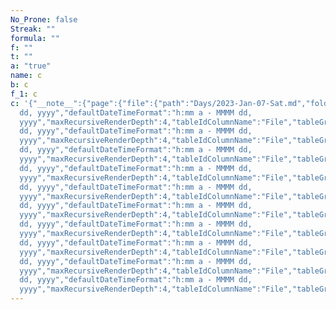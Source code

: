 ```yaml
---
No_Prone: false
Streak: ""
formula: ""
f: ""
t: ""
a: "true"
name: c
b: c
f_1: c
c: '{"__note__":{"page":{"file":{"path":"Days/2023-Jan-07-Sat.md","folder":"Days","name":"2023-Jan-07-Sat","link":{"path":"Days/2023-Jan-07-Sat.md","embed":false,"type":"file"},"outlinks":{"values":[],"settings":{"renderNullAs":"\\-","taskCompletionTracking":false,"taskCompletionUseEmojiShorthand":false,"taskCompletionText":"completion","taskCompletionDateFormat":"yyyy-MM-dd","recursiveSubTaskCompletion":false,"warnOnEmptyResult":true,"refreshEnabled":true,"refreshInterval":2500,"defaultDateFormat":"MMMM
  dd, yyyy","defaultDateTimeFormat":"h:mm a - MMMM dd,
  yyyy","maxRecursiveRenderDepth":4,"tableIdColumnName":"File","tableGroupColumnName":"Group","showResultCount":true,"allowHtml":true,"inlineQueryPrefix":"=","inlineJsQueryPrefix":"$=","inlineQueriesInCodeblocks":true,"enableInlineDataview":true,"enableDataviewJs":true,"enableInlineDataviewJs":true,"prettyRenderInlineFields":true,"dataviewJsKeyword":"dataviewjs"},"length":0},"inlinks":{"values":[],"settings":{"renderNullAs":"\\-","taskCompletionTracking":false,"taskCompletionUseEmojiShorthand":false,"taskCompletionText":"completion","taskCompletionDateFormat":"yyyy-MM-dd","recursiveSubTaskCompletion":false,"warnOnEmptyResult":true,"refreshEnabled":true,"refreshInterval":2500,"defaultDateFormat":"MMMM
  dd, yyyy","defaultDateTimeFormat":"h:mm a - MMMM dd,
  yyyy","maxRecursiveRenderDepth":4,"tableIdColumnName":"File","tableGroupColumnName":"Group","showResultCount":true,"allowHtml":true,"inlineQueryPrefix":"=","inlineJsQueryPrefix":"$=","inlineQueriesInCodeblocks":true,"enableInlineDataview":true,"enableDataviewJs":true,"enableInlineDataviewJs":true,"prettyRenderInlineFields":true,"dataviewJsKeyword":"dataviewjs"},"length":0},"etags":{"values":[],"settings":{"renderNullAs":"\\-","taskCompletionTracking":false,"taskCompletionUseEmojiShorthand":false,"taskCompletionText":"completion","taskCompletionDateFormat":"yyyy-MM-dd","recursiveSubTaskCompletion":false,"warnOnEmptyResult":true,"refreshEnabled":true,"refreshInterval":2500,"defaultDateFormat":"MMMM
  dd, yyyy","defaultDateTimeFormat":"h:mm a - MMMM dd,
  yyyy","maxRecursiveRenderDepth":4,"tableIdColumnName":"File","tableGroupColumnName":"Group","showResultCount":true,"allowHtml":true,"inlineQueryPrefix":"=","inlineJsQueryPrefix":"$=","inlineQueriesInCodeblocks":true,"enableInlineDataview":true,"enableDataviewJs":true,"enableInlineDataviewJs":true,"prettyRenderInlineFields":true,"dataviewJsKeyword":"dataviewjs"},"length":0},"tags":{"values":[],"settings":{"renderNullAs":"\\-","taskCompletionTracking":false,"taskCompletionUseEmojiShorthand":false,"taskCompletionText":"completion","taskCompletionDateFormat":"yyyy-MM-dd","recursiveSubTaskCompletion":false,"warnOnEmptyResult":true,"refreshEnabled":true,"refreshInterval":2500,"defaultDateFormat":"MMMM
  dd, yyyy","defaultDateTimeFormat":"h:mm a - MMMM dd,
  yyyy","maxRecursiveRenderDepth":4,"tableIdColumnName":"File","tableGroupColumnName":"Group","showResultCount":true,"allowHtml":true,"inlineQueryPrefix":"=","inlineJsQueryPrefix":"$=","inlineQueriesInCodeblocks":true,"enableInlineDataview":true,"enableDataviewJs":true,"enableInlineDataviewJs":true,"prettyRenderInlineFields":true,"dataviewJsKeyword":"dataviewjs"},"length":0},"aliases":{"values":[],"settings":{"renderNullAs":"\\-","taskCompletionTracking":false,"taskCompletionUseEmojiShorthand":false,"taskCompletionText":"completion","taskCompletionDateFormat":"yyyy-MM-dd","recursiveSubTaskCompletion":false,"warnOnEmptyResult":true,"refreshEnabled":true,"refreshInterval":2500,"defaultDateFormat":"MMMM
  dd, yyyy","defaultDateTimeFormat":"h:mm a - MMMM dd,
  yyyy","maxRecursiveRenderDepth":4,"tableIdColumnName":"File","tableGroupColumnName":"Group","showResultCount":true,"allowHtml":true,"inlineQueryPrefix":"=","inlineJsQueryPrefix":"$=","inlineQueriesInCodeblocks":true,"enableInlineDataview":true,"enableDataviewJs":true,"enableInlineDataviewJs":true,"prettyRenderInlineFields":true,"dataviewJsKeyword":"dataviewjs"},"length":0},"lists":{"values":[],"settings":{"renderNullAs":"\\-","taskCompletionTracking":false,"taskCompletionUseEmojiShorthand":false,"taskCompletionText":"completion","taskCompletionDateFormat":"yyyy-MM-dd","recursiveSubTaskCompletion":false,"warnOnEmptyResult":true,"refreshEnabled":true,"refreshInterval":2500,"defaultDateFormat":"MMMM
  dd, yyyy","defaultDateTimeFormat":"h:mm a - MMMM dd,
  yyyy","maxRecursiveRenderDepth":4,"tableIdColumnName":"File","tableGroupColumnName":"Group","showResultCount":true,"allowHtml":true,"inlineQueryPrefix":"=","inlineJsQueryPrefix":"$=","inlineQueriesInCodeblocks":true,"enableInlineDataview":true,"enableDataviewJs":true,"enableInlineDataviewJs":true,"prettyRenderInlineFields":true,"dataviewJsKeyword":"dataviewjs"},"length":0},"tasks":{"values":[],"settings":{"renderNullAs":"\\-","taskCompletionTracking":false,"taskCompletionUseEmojiShorthand":false,"taskCompletionText":"completion","taskCompletionDateFormat":"yyyy-MM-dd","recursiveSubTaskCompletion":false,"warnOnEmptyResult":true,"refreshEnabled":true,"refreshInterval":2500,"defaultDateFormat":"MMMM
  dd, yyyy","defaultDateTimeFormat":"h:mm a - MMMM dd,
  yyyy","maxRecursiveRenderDepth":4,"tableIdColumnName":"File","tableGroupColumnName":"Group","showResultCount":true,"allowHtml":true,"inlineQueryPrefix":"=","inlineJsQueryPrefix":"$=","inlineQueriesInCodeblocks":true,"enableInlineDataview":true,"enableDataviewJs":true,"enableInlineDataviewJs":true,"prettyRenderInlineFields":true,"dataviewJsKeyword":"dataviewjs"},"length":0},"ctime":"2023-01-05T23:12:45.804-08:00","cday":"2023-01-05T00:00:00.000-08:00","mtime":"2023-01-06T01:12:37.041-08:00","mday":"2023-01-06T00:00:00.000-08:00","size":97,"starred":false,"frontmatter":{"No_Prone":false,"Streak":"","formula":"","f":"","t":"","a":"true","name":"c","b":"c","f_1":"c","c":"{}"},"ext":"md"},"No_Prone":false,"Streak":"","formula":"","f":"","t":"","a":"true","name":"c","b":"c","f_1":"c","c":"{}","no_prone":false,"streak":""},"filepath":"Days/2023-Jan-07-Sat.md"},"__file__":{"path":"Days/2023-Jan-07-Sat.md","embed":false,"type":"file"},"__created__":"2023-01-05T23:12:45.804-08:00","__modified__":"2023-01-06T01:12:37.041-08:00","__tasks__":{"values":[],"settings":{"renderNullAs":"\\-","taskCompletionTracking":false,"taskCompletionUseEmojiShorthand":false,"taskCompletionText":"completion","taskCompletionDateFormat":"yyyy-MM-dd","recursiveSubTaskCompletion":false,"warnOnEmptyResult":true,"refreshEnabled":true,"refreshInterval":2500,"defaultDateFormat":"MMMM
  dd, yyyy","defaultDateTimeFormat":"h:mm a - MMMM dd,
  yyyy","maxRecursiveRenderDepth":4,"tableIdColumnName":"File","tableGroupColumnName":"Group","showResultCount":true,"allowHtml":true,"inlineQueryPrefix":"=","inlineJsQueryPrefix":"$=","inlineQueriesInCodeblocks":true,"enableInlineDataview":true,"enableDataviewJs":true,"enableInlineDataviewJs":true,"prettyRenderInlineFields":true,"dataviewJsKeyword":"dataviewjs"},"length":0},"__outlinks__":{"values":[],"settings":{"renderNullAs":"\\-","taskCompletionTracking":false,"taskCompletionUseEmojiShorthand":false,"taskCompletionText":"completion","taskCompletionDateFormat":"yyyy-MM-dd","recursiveSubTaskCompletion":false,"warnOnEmptyResult":true,"refreshEnabled":true,"refreshInterval":2500,"defaultDateFormat":"MMMM
  dd, yyyy","defaultDateTimeFormat":"h:mm a - MMMM dd,
  yyyy","maxRecursiveRenderDepth":4,"tableIdColumnName":"File","tableGroupColumnName":"Group","showResultCount":true,"allowHtml":true,"inlineQueryPrefix":"=","inlineJsQueryPrefix":"$=","inlineQueriesInCodeblocks":true,"enableInlineDataview":true,"enableDataviewJs":true,"enableInlineDataviewJs":true,"prettyRenderInlineFields":true,"dataviewJsKeyword":"dataviewjs"},"length":0},"__inlinks__":{"values":[],"settings":{"renderNullAs":"\\-","taskCompletionTracking":false,"taskCompletionUseEmojiShorthand":false,"taskCompletionText":"completion","taskCompletionDateFormat":"yyyy-MM-dd","recursiveSubTaskCompletion":false,"warnOnEmptyResult":true,"refreshEnabled":true,"refreshInterval":2500,"defaultDateFormat":"MMMM
  dd, yyyy","defaultDateTimeFormat":"h:mm a - MMMM dd,
  yyyy","maxRecursiveRenderDepth":4,"tableIdColumnName":"File","tableGroupColumnName":"Group","showResultCount":true,"allowHtml":true,"inlineQueryPrefix":"=","inlineJsQueryPrefix":"$=","inlineQueriesInCodeblocks":true,"enableInlineDataview":true,"enableDataviewJs":true,"enableInlineDataviewJs":true,"prettyRenderInlineFields":true,"dataviewJsKeyword":"dataviewjs"},"length":0},"No_Prone":false,"name":"c","a":"true","b":"c","c":"{}"}'
---
```

